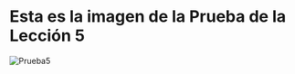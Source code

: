 <h1> Esta es la imagen de la Prueba de la Lección 5</h1>



![Prueba5](https://user-images.githubusercontent.com/72481241/197314880-d219626b-1c6d-4c6c-859b-2a146c086e94.jpg)
